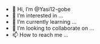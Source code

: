 - 👋 Hi, I’m @Yasi12-gobe
- 👀 I’m interested in ...
- 🌱 I’m currently learning ...
- 💞️ I’m looking to collaborate on ...
- 📫 How to reach me ...

<!---
Yasi12-gobe/Yasi12-gobe is a ✨ special ✨ repository because its `README.md` (this file) appears on your GitHub profile.
You can click the Preview link to take a look at your changes.
--->
